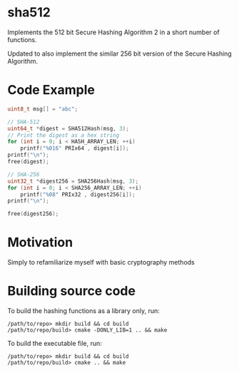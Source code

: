 # sha512
Implements the 512 bit Secure Hashing Algorithm 2 in a short number of functions.

Updated to also implement the similar 256 bit version of the Secure Hashing Algorithm.

# Code Example
```c
uint8_t msg[] = "abc";

// SHA-512
uint64_t *digest = SHA512Hash(msg, 3);
// Print the digest as a hex string
for (int i = 0; i < HASH_ARRAY_LEN; ++i)
    printf("%016" PRIx64 , digest[i]);
printf("\n");
free(digest);

// SHA-256
uint32_t *digest256 = SHA256Hash(msg, 3);
for (int i = 0; i < SHA256_ARRAY_LEN; ++i)
    printf("%08" PRIx32 , digest256[i]);
printf("\n");

free(digest256);
```

# Motivation
Simply to refamiliarize myself with basic cryptography methods

# Building source code
To build the hashing functions as a library only, run:
```
/path/to/repo> mkdir build && cd build
/path/to/repo/build> cmake -DONLY_LIB=1 .. && make
```
To build the executable file, run:
```
/path/to/repo> mkdir build && cd build
/path/to/repo/build> cmake .. && make
```

